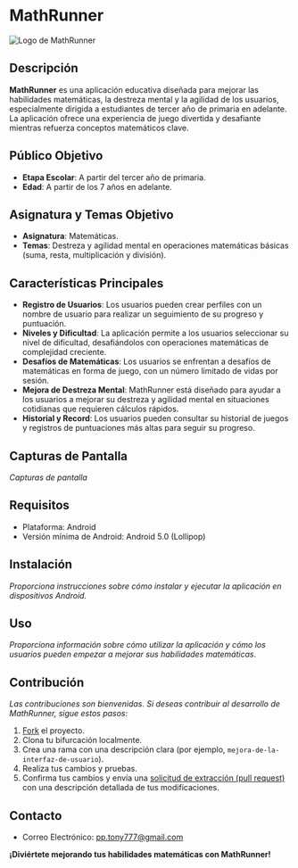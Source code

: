 # MathRunner

![Logo de MathRunner](https://photos.google.com/photo/AF1QipP91vNuCKPkCYcHBsqn67pWdRFp5GT6xf1SHIY)

## Descripción

**MathRunner** es una aplicación educativa diseñada para mejorar las habilidades matemáticas, la destreza mental y la agilidad de los usuarios, especialmente dirigida a estudiantes de tercer año de primaria en adelante. La aplicación ofrece una experiencia de juego divertida y desafiante mientras refuerza conceptos matemáticos clave.

## Público Objetivo

- **Etapa Escolar**: A partir del tercer año de primaria.
- **Edad**: A partir de los 7 años en adelante.

## Asignatura y Temas Objetivo

- **Asignatura**: Matemáticas.
- **Temas**: Destreza y agilidad mental en operaciones matemáticas básicas (suma, resta, multiplicación y división).

## Características Principales

- **Registro de Usuarios**: Los usuarios pueden crear perfiles con un nombre de usuario para realizar un seguimiento de su progreso y puntuación.
- **Niveles y Dificultad**: La aplicación permite a los usuarios seleccionar su nivel de dificultad, desafiándolos con operaciones matemáticas de complejidad creciente.
- **Desafíos de Matemáticas**: Los usuarios se enfrentan a desafíos de matemáticas en forma de juego, con un número limitado de vidas por sesión.
- **Mejora de Destreza Mental**: MathRunner está diseñado para ayudar a los usuarios a mejorar su destreza y agilidad mental en situaciones cotidianas que requieren cálculos rápidos.
- **Historial y Record**: Los usuarios pueden consultar su historial de juegos y registros de puntuaciones más altas para seguir su progreso.

## Capturas de Pantalla

_Capturas de pantalla_

## Requisitos

- Plataforma: Android
- Versión mínima de Android: Android 5.0 (Lollipop)

## Instalación

_Proporciona instrucciones sobre cómo instalar y ejecutar la aplicación en dispositivos Android._

## Uso

_Proporciona información sobre cómo utilizar la aplicación y cómo los usuarios pueden empezar a mejorar sus habilidades matemáticas._

## Contribución

_Las contribuciones son bienvenidas. Si deseas contribuir al desarrollo de MathRunner, sigue estos pasos:_

1. [Fork](url_del_proyecto) el proyecto.
2. Clona tu bifurcación localmente.
3. Crea una rama con una descripción clara (por ejemplo, `mejora-de-la-interfaz-de-usuario`).
4. Realiza tus cambios y pruebas.
5. Confirma tus cambios y envía una [solicitud de extracción (pull request)](url_de_la_página_de_solicitudes_de_extracción) con una descripción detallada de tus modificaciones.

## Contacto

- Correo Electrónico: [pp.tony777@gmail.com](mailto:pp.tony777@gmail.com)

**¡Diviértete mejorando tus habilidades matemáticas con MathRunner!**

